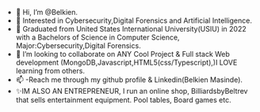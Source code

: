 - 👋 Hi, I’m @Belkien.
- 👀 Interested in Cybersecurity,Digital Forensics and Artificial Intelligence.
- 🌱 Graduated from United States International University(USIU) in 2022 with a Bachelors of Science in Computer Science, Major:Cybersecurity,Digital Forensics.
- 💞️ I’m looking to collaborate on ANY Cool Project & Full stack Web development (MongoDB,Javascript,HTML5(css/Typescript),)I LOVE learning from others.
- 📫 -Reach me through my github profile & Linkedin(Belkien Masinde).
- ✨IM ALSO AN ENTREPRENEUR, I run an online shop, BilliardsbyBeltrev that sells entertainment equipment. Pool tables, Board games etc.

<!---
Belkien/Belkien is a ✨ special ✨ repository because its `README.md` (this file) appears on your GitHub profile.
You can click the Preview link to take a look at your changes.
--->

